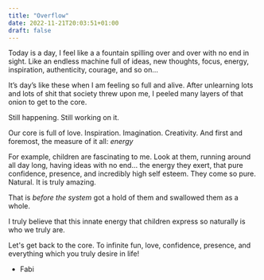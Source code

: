 ```yaml
---
title: "Overflow"
date: 2022-11-21T20:03:51+01:00
draft: false
---
```


Today is a day, I feel like a a fountain spilling over and over with no end in sight. Like an endless machine full of ideas, new thoughts, focus, energy, inspiration, authenticity, courage, and so on… 

It’s day’s like these when I am feeling so full and alive. After unlearning lots and lots of shit that society threw upon me, I peeled many layers of that onion to get to the core. 

Still happening. Still working on it. 

Our core is full of love. Inspiration. Imagination. Creativity. And first and foremost, the measure of it all: _energy_

For example, children are fascinating to me. Look at them, running around all day long, having ideas with no end… the energy they exert, that pure confidence, presence, and incredibly high self esteem. They come so pure. Natural. It is truly amazing. 

That is _before the system_ got a hold of them and swallowed them as a whole. 

I truly believe that this innate energy that children express so naturally is who we truly are. 

Let's get back to the core. To infinite fun, love, confidence, presence, and everything which you truly desire in life! 

- Fabi
